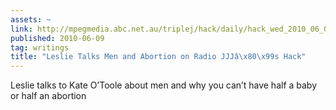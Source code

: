 ```yaml
---
assets: ~
link: http://mpegmedia.abc.net.au/triplej/hack/daily/hack_wed_2010_06_09.mp3
published: 2010-06-09
tag: writings
title: "Leslie Talks Men and Abortion on Radio JJJâ\x80\x99s Hack"
---
```

Leslie talks to Kate O’Toole about men and why you can’t have half a
baby or half an abortion